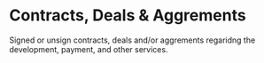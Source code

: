 # Contracts, Deals & Aggrements

Signed or unsign contracts, deals and/or aggrements regaridng the development, payment, and other services.